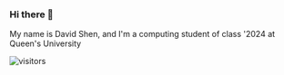 ### Hi there 👋 

My name is David Shen, and I'm a computing student of class '2024 at Queen's University

![visitors](https://visitor-badge.glitch.me/badge?page_id=<3946143513247>)
